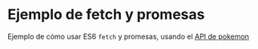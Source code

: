 # Ejemplo de fetch y promesas
Ejemplo de cómo usar ES6 `fetch` y promesas, usando el [API de pokemon](https://pokeapi.co/)
